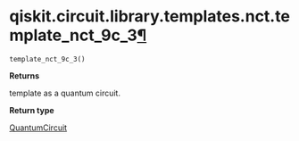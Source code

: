 # qiskit.circuit.library.templates.nct.template\_nct\_9c\_3[¶](#qiskit-circuit-library-templates-nct-template-nct-9c-3 "Permalink to this headline")

<span id="undefined" />

`template_nct_9c_3()`

**Returns**

template as a quantum circuit.

**Return type**

[QuantumCircuit](qiskit.circuit.QuantumCircuit#qiskit.circuit.QuantumCircuit "qiskit.circuit.QuantumCircuit")
